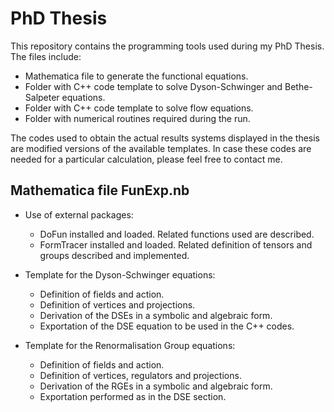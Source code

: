 # PhD Thesis

This repository contains the programming tools used during my PhD Thesis. The files include:
- Mathematica file to generate the functional equations.
- Folder with C++ code template to solve Dyson-Schwinger and Bethe-Salpeter equations.
- Folder with C++ code template to solve flow equations.
- Folder with numerical routines required during the run.

The codes used to obtain the actual results systems displayed in the thesis are modified versions of the available templates. In case these codes are needed for a particular calculation, please feel free to contact me.

## Mathematica file FunExp.nb

- Use of external packages:

  - DoFun installed and loaded. Related functions used are described.
  - FormTracer installed and loaded. Related definition of tensors and groups described and implemented.
  
- Template for the Dyson-Schwinger equations:
 
  - Definition of fields and action.
  - Definition of vertices and projections.
  - Derivation of the DSEs in a symbolic and algebraic form.
  - Exportation of the DSE equation to be used in the C++ codes. 
  
- Template for the Renormalisation Group equations:
 
  - Definition of fields and action.
  - Definition of vertices, regulators and projections.
  - Derivation of the RGEs in a symbolic and algebraic form.
  - Exportation performed as in the DSE section.
  
